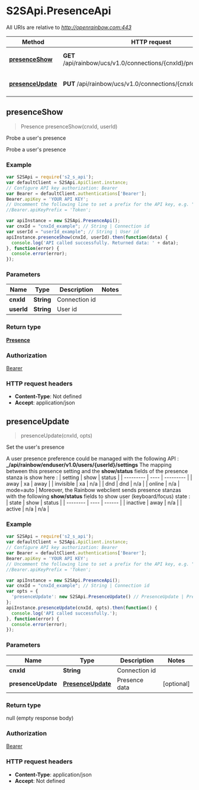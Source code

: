 # S2SApi.PresenceApi

All URIs are relative to *http://openrainbow.com:443*

Method | HTTP request | Description
------------- | ------------- | -------------
[**presenceShow**](PresenceApi.md#presenceShow) | **GET** /api/rainbow/ucs/v1.0/connections/{cnxId}/presences/{userId} | Probe a user&#39;s presence
[**presenceUpdate**](PresenceApi.md#presenceUpdate) | **PUT** /api/rainbow/ucs/v1.0/connections/{cnxId}/presences | Set the user&#39;s presence



## presenceShow

> Presence presenceShow(cnxId, userId)

Probe a user&#39;s presence

Probe a user&#39;s presence

### Example

```javascript
var S2SApi = require('s2_s_api');
var defaultClient = S2SApi.ApiClient.instance;
// Configure API key authorization: Bearer
var Bearer = defaultClient.authentications['Bearer'];
Bearer.apiKey = 'YOUR API KEY';
// Uncomment the following line to set a prefix for the API key, e.g. "Token" (defaults to null)
//Bearer.apiKeyPrefix = 'Token';

var apiInstance = new S2SApi.PresenceApi();
var cnxId = "cnxId_example"; // String | Connection id
var userId = "userId_example"; // String | User id
apiInstance.presenceShow(cnxId, userId).then(function(data) {
  console.log('API called successfully. Returned data: ' + data);
}, function(error) {
  console.error(error);
});

```

### Parameters



Name | Type | Description  | Notes
------------- | ------------- | ------------- | -------------
 **cnxId** | **String**| Connection id | 
 **userId** | **String**| User id | 

### Return type

[**Presence**](Presence.md)

### Authorization

[Bearer](../README.md#Bearer)

### HTTP request headers

- **Content-Type**: Not defined
- **Accept**: application/json


## presenceUpdate

> presenceUpdate(cnxId, opts)

Set the user&#39;s presence

A user presence preference could be managed with the following API :  **_/api/rainbow/enduser/v1.0/users/{userId}/settings**  The mapping between this presence setting and the **show/status** fields of the presence stanza is show here :  | setting   | show | status    | | --------- | ---- | --------- | | away      | xa   | away      | | invisible | xa   | n/a       |  | dnd       | dnd  | n/a       |  | online    | n/a  | mode&#x3D;auto |   Moreover, the Rainbow webclient sends presence stanzas with the following **show/status** fields to show user (keyboard/focus) state :  | state    | show | status | | -------- | ---- | ------ | | inactive | away | n/a    | | active   | n/a  | n/a    | 

### Example

```javascript
var S2SApi = require('s2_s_api');
var defaultClient = S2SApi.ApiClient.instance;
// Configure API key authorization: Bearer
var Bearer = defaultClient.authentications['Bearer'];
Bearer.apiKey = 'YOUR API KEY';
// Uncomment the following line to set a prefix for the API key, e.g. "Token" (defaults to null)
//Bearer.apiKeyPrefix = 'Token';

var apiInstance = new S2SApi.PresenceApi();
var cnxId = "cnxId_example"; // String | Connection id
var opts = {
  'presenceUpdate': new S2SApi.PresenceUpdate() // PresenceUpdate | Presence data
};
apiInstance.presenceUpdate(cnxId, opts).then(function() {
  console.log('API called successfully.');
}, function(error) {
  console.error(error);
});

```

### Parameters



Name | Type | Description  | Notes
------------- | ------------- | ------------- | -------------
 **cnxId** | **String**| Connection id | 
 **presenceUpdate** | [**PresenceUpdate**](PresenceUpdate.md)| Presence data | [optional] 

### Return type

null (empty response body)

### Authorization

[Bearer](../README.md#Bearer)

### HTTP request headers

- **Content-Type**: application/json
- **Accept**: Not defined

